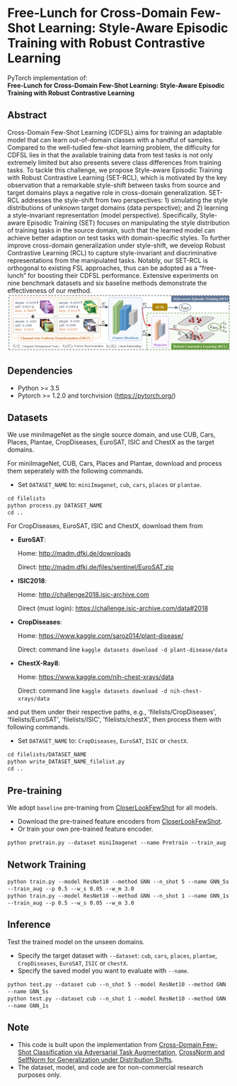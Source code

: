 # Free-Lunch for Cross-Domain Few-Shot Learning: Style-Aware Episodic Training with Robust Contrastive Learning
PyTorch implementation of:
<br>
**Free-Lunch for Cross-Domain Few-Shot Learning: Style-Aware Episodic Training with Robust Contrastive Learning**
<br>

## Abstract

Cross-Domain Few-Shot Learning (CDFSL) aims for training an adaptable model that can learn out-of-domain classes with a handful of samples. Compared to the well-tudied few-shot learning problem, the difficulty for CDFSL lies in that the available training data from test tasks is not only extremely limited but also presents severe class differences from training tasks. To tackle this challenge, we propose Style-aware Episodic Training with Robust Contrastive Learning (SET-RCL), which is motivated by the key observation that a remarkable style-shift between tasks from source and target domains plays a negative role in cross-domain generalization. SET-RCL addresses the style-shift from two perspectives: 1) simulating the style distributions of unknown target domains (data perspective); and 2) learning a style-invariant representation (model perspective). Specifically, Style-aware Episodic Training (SET) focuses on manipulating the style distribution of training tasks in the source domain, such that the learned model can achieve better adaption on test tasks with domain-specific styles. To further improve cross-domain generalization under style-shift, we develop Robust Contrastive Learning (RCL) to capture style-invariant and discriminative representations from the manipulated tasks. Notably, our SET-RCL is orthogonal to existing FSL approaches, thus can be adopted as a “free-lunch” for boosting their CDFSL performance. Extensive experiments on nine benchmark datasets and six baseline methods demonstrate the effectiveness of our method. 
![avatar](https://github.com/nobody-777/SET-RCL/blob/main/pip.png)

## Dependencies
* Python >= 3.5
* Pytorch >= 1.2.0 and torchvision (https://pytorch.org/)

## Datasets
We use miniImageNet as the single source domain, and use CUB, Cars, Places, Plantae, CropDiseases, EuroSAT, ISIC and ChestX as the target domains.

For miniImageNet, CUB, Cars, Places and Plantae, download and process them seperately with the following commands.
- Set `DATASET_NAME` to: `miniImagenet`, `cub`, `cars`, `places` or `plantae`.
```
cd filelists
python process.py DATASET_NAME
cd ..
```

For CropDiseases, EuroSAT, ISIC and ChestX, download them from

* **EuroSAT**:

    Home: http://madm.dfki.de/downloads

    Direct: http://madm.dfki.de/files/sentinel/EuroSAT.zip

* **ISIC2018**:

    Home: http://challenge2018.isic-archive.com

    Direct (must login): https://challenge.isic-archive.com/data#2018

* **CropDiseases**:

    Home: https://www.kaggle.com/saroz014/plant-disease/

    Direct: command line `kaggle datasets download -d plant-disease/data`

* **ChestX-Ray8**:

    Home: https://www.kaggle.com/nih-chest-xrays/data
    
    Direct: command line `kaggle datasets download -d nih-chest-xrays/data`

and put them under their respective paths, e.g., 'filelists/CropDiseases', 'filelists/EuroSAT', 'filelists/ISIC', 'filelists/chestX', then process them with following commands.
- Set `DATASET_NAME` to: `CropDiseases`, `EuroSAT`, `ISIC` or `chestX`.
```
cd filelists/DATASET_NAME
python write_DATASET_NAME_filelist.py
cd ..
```

## Pre-training
We adopt `baseline` pre-training from [CloserLookFewShot](https://github.com/wyharveychen/CloserLookFewShot) for all models.
- Download the pre-trained feature encoders from [CloserLookFewShot](https://github.com/wyharveychen/CloserLookFewShot).
- Or train your own pre-trained feature encoder.
```
python pretrain.py --dataset miniImagenet --name Pretrain --train_aug
```

## Network Training 

```
python train.py --model ResNet10 --method GNN --n_shot 5 --name GNN_5s --train_aug --p 0.5 --w_s 0.05 --w_m 3.0
python train.py --model ResNet10 --method GNN --n_shot 1 --name GNN_1s --train_aug --p 0.5 --w_s 0.05 --w_m 3.0
```

## Inference

Test the trained model on the unseen domains.

- Specify the target dataset with `--dataset`: `cub`, `cars`, `places`, `plantae`, `CropDiseases`, `EuroSAT`, `ISIC` or `chestX`.
- Specify the saved model you want to evaluate with `--name`.
```
python test.py --dataset cub --n_shot 5 --model ResNet10 --method GNN --name GNN_5s
python test.py --dataset cub --n_shot 1 --model ResNet10 --method GNN --name GNN_1s
```

## Note
- This code is built upon the implementation from [Cross-Domain Few-Shot Classification via Adversarial Task Augmentation](https://github.com/Haoqing-Wang/CDFSL-ATA), [CrossNorm and SelfNorm for Generalization under Distribution Shifts](https://github.com/amazon-research/crossnorm-selfnorm).
- The dataset, model, and code are for non-commercial research purposes only.
